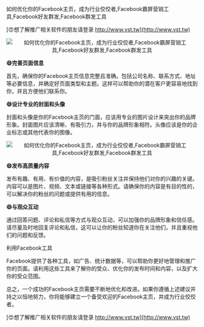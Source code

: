 如何优化你的Facebook主页，成为行业佼佼者,Facebook霸屏营销工具,Facebook好友群发,Facebook群发工具

[😍想了解推广相关软件的朋友请登录 http://www.vst.tw](http://www.vst.tw)

 <center><img src="https://vst.tw/MP4/tuiguang/png/3.png" alt="如何优化你的Facebook主页，成为行业佼佼者,Facebook霸屏营销工具,Facebook好友群发,Facebook群发工具"></center>

**😄完善页面信息**

首先，确保你的Facebook主页信息完整且准确。包括公司名称、联系方式、地址等必要信息，并确定好页面类型和主题。这样可以帮助你的潜在客户更容易地找到你，并且方便他们联系你。

**😄设计专业的封面和头像**

封面和头像是你的Facebook主页的门面，应该用专业的图片设计来突出你的品牌形象。封面图片应该清晰、有吸引力，并与你的品牌形象相符。头像应该是你的企业标志或其他代表你的图像。

 <center><img src="https://vst.tw/MP4/tuiguang/png/3.png" alt="如何优化你的Facebook主页，成为行业佼佼者,Facebook霸屏营销工具,Facebook好友群发,Facebook群发工具"></center>

**😄发布高质量内容**

发布有趣、有用、有价值的内容，是吸引粉丝关注并保持他们对你的兴趣的关键。内容可以是图片、视频、文本或链接等各种形式。请确保你的内容是有目的性的，可以解决你的粉丝的问题或提供有用的信息。

**😄与观众互动**

通过回答问题、评论和私信等方式与观众互动，可以加强你的品牌形象和信任感。请尽量及时地回复评论和私信，这可以让你的粉丝知道你在关注他们，并且重视他们的问题和反馈。

利用Facebook工具

Facebook提供了各种工具，如广告、统计数据等，可以帮助你更好地管理和推广你的页面。请利用这些工具来了解你的受众、优化你的发布时间和内容，以及扩大你的受众范围。

总之，一个成功的Facebook主页需要不断地优化和改进。如果你遵循上述建议并持之以恒地努力，你将能够建立一个备受欢迎的Facebook主页，并成为行业佼佼者。

[😍想了解推广相关软件的朋友请登录 http://www.vst.tw](http://www.vst.tw)



